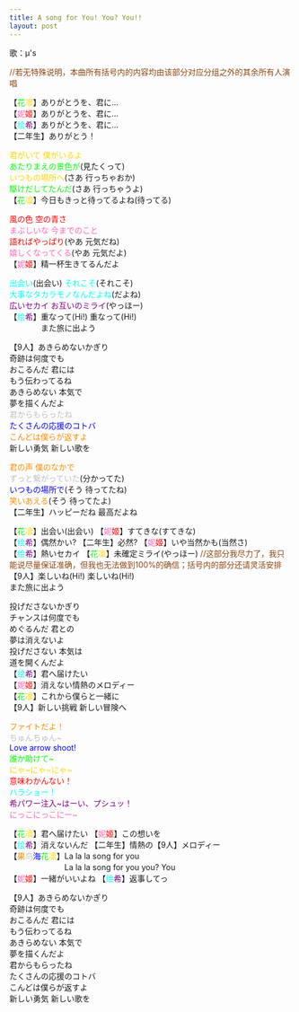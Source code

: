 ```yaml
---
title: A song for You! You? You!!
layout: post
---
```

歌：μ's

<p><font color="saddlebrown">//若无特殊说明，本曲所有括号内的内容均由该部分对应分组之外的其余所有人演唱</font></p>

<p>【<font color="lime">花</font><font color="gold">凛</font>】ありがとうを、君に…<br />
【<font color="hotpink">妮</font><font color="red">姬</font>】ありがとうを、君に…<br />
【<font color="cyan">绘</font><font color="purple">希</font>】ありがとうを、君に…<br />
【二年生】ありがとう！</p>

<p><font color="gold">君がいて 僕がいるよ</font><br />
<font color="lime">あたりまえの景色が</font>(見たくって)<br />
<font color="gold">いつもの場所へ</font>(さあ 行っちゃおか)<br />
<font color="lime">駆けだしてたんだ</font>(さあ 行っちゃうよ)<br />
【<font color="lime">花</font><font color="gold">凛</font>】今日もきっと待ってるよね(待ってる)</p>

<p><font color="red">風の色 空の青さ</font><br />
<font color="hotpink">まぶしいな 今までのこと</font><br />
<font color="red">語ればやっぱり</font>(やあ 元気だね)<br />
<font color="hotpink">嬉しくなってくる</font>(やあ 元気だよ)<br />
【<font color="hotpink">妮</font><font color="red">姬</font>】精一杯生きてるんだよ</p>

<p><font color="cyan">出会い</font>(出会い) <font color="cyan">それこそ</font>(それこそ)<br />
<font color="cyan">大事なタカラモノなんだよね</font>(だよね)<br />
<font color="purple">広いセカイ お互いのミライ</font>(やっほー)<br />
【<font color="cyan">绘</font><font color="purple">希</font>】重なって(Hi!) 重なって(Hi!)<br />
　　　　また旅に出よう</p>

<p>【9人】あきらめないかぎり<br />
奇跡は何度でも<br />
おこるんだ 君には<br />
もう伝わってるね<br />
あきらめない 本気で<br />
夢を描くんだよ<br />
<font color="silver">君からもらったね</font><br />
<font color="blue">たくさんの応援のコトバ</font><br />
<font color="darkorange">こんどは僕らが返すよ</font><br />
新しい勇気 新しい歌を</p>

<p><font color="darkorange">君の声 僕のなかで</font><br />
<font color="silver">ずっと繋がっていた</font>(分かってた)<br />
<font color="blue">いつもの場所で</font>(そう 待ってたね)<br />
<font color="darkorange">笑いあえる</font>(そう 待ってたよ)<br />
【二年生】ハッピーだね 最高だよね</p>

<p>【<font color="lime">花</font><font color="gold">凛</font>】出会い(出会い) 【<font color="hotpink">妮</font><font color="red">姬</font>】すてきな(すてきな)<br />
【<font color="cyan">绘</font><font color="purple">希</font>】偶然かい? 【二年生】必然? 【<font color="hotpink">妮</font><font color="red">姬</font>】いや当然かも(当然さ)<br />
【<font color="cyan">绘</font><font color="purple">希</font>】熱いセカイ 【<font color="lime">花</font><font color="gold">凛</font>】未確定ミライ(やっほー) <font color="saddlebrown">//这部分我尽力了，我只能说尽量保证准确，但我也无法做到100%的确信；括号内的部分还请灵活安排</font><br />
【9人】楽しいね(Hi!) 楽しいね(Hi!)<br />
また旅に出よう</p>

<p>投げださないかぎり<br />
チャンスは何度でも<br />
めぐるんだ 君との<br />
夢は消えないよ<br />
投げださない 本気は<br />
道を開くんだよ<br />
【<font color="cyan">绘</font><font color="purple">希</font>】君へ届けたい<br />
【<font color="hotpink">妮</font><font color="red">姬</font>】消えない情熱のメロディー<br />
【<font color="lime">花</font><font color="gold">凛</font>】これから僕らと一緒に<br />
【9人】新しい挑戦 新しい冒険へ</p>

<p><font color="darkorange">ファイトだよ！</font><br />
<font color="silver">ちゅんちゅん~</font><br />
<font color="blue">Love arrow shoot!</font><br />
<font color="lime">誰か助けて~</font><br />
<font color="gold">にゃ~にゃ~にゃ~</font><br />
<font color="red">意味わかんない！</font><br />
<font color="cyan">ハラショー！</font><br />
<font color="purple">希パワー注入~はーい、プシュッ！</font><br />
<font color="hotpink">にっこにっこにー~</font></p>

<p>【<font color="lime">花</font><font color="gold">凛</font>】君へ届けたい 【<font color="hotpink">妮</font><font color="red">姬</font>】この想いを<br />
【<font color="cyan">绘</font><font color="purple">希</font>】消えないんだ 【二年生】情熱の【9人】メロディー<br />
【<font color="darkorange">果</font><font color="silver">鸟</font><font color="blue">海</font><font color="lime">花</font><font color="gold">凛</font>】La la la song for you<br />
　　　　　　　La la la song for you you? You<br />
【<font color="hotpink">妮</font><font color="red">姬</font>】一緒がいいよね 【<font color="cyan">绘</font><font color="purple">希</font>】返事してっ</p>

<p>【9人】あきらめないかぎり<br />
奇跡は何度でも<br />
おこるんだ 君には<br />
もう伝わってるね<br />
あきらめない 本気で<br />
夢を描くんだよ<br />
君からもらったね<br />
たくさんの応援のコトバ<br />
こんどは僕らが返すよ<br />
新しい勇気 新しい歌を</p>